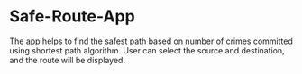 # Safe-Route-App
The app helps to find the safest path based on number of crimes committed using shortest path algorithm. User can select the source and destination, and the route will be displayed.
